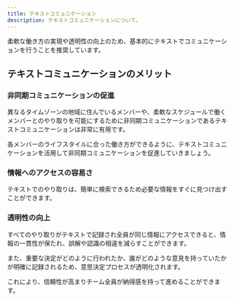 ```yaml
---
title: テキストコミュニケーション
description: テキストコミュニケーションについて。
---
```

柔軟な働き方の実現や透明性の向上のため、基本的にテキストでコミュニケーションを行うことを推奨しています。

## テキストコミュニケーションのメリット

### 非同期コミュニケーションの促進
異なるタイムゾーンの地域に住んでいるメンバーや、柔軟なスケジュールで働くメンバーとのやり取りを可能にするために非同期コミュニケーションであるテキストコミュニケーションは非常に有用です。

各メンバーのライフスタイルに合った働き方ができるように、テキストコミュニケーションを活用して非同期コミュニケーションを促進していきましょう。

### 情報へのアクセスの容易さ
テキストでのやり取りは、簡単に検索できるため必要な情報をすぐに見つけ出すことができます。

### 透明性の向上
すべてのやり取りがテキストで記録され全員が同じ情報にアクセスできると、情報の一貫性が保たれ、誤解や認識の相違を減らすことができます。

また、重要な決定がどのように行われたか、誰がどのような意見を持っていたかが明確に記録されるため、意思決定プロセスが透明化されます。

これにより、信頼性が高まりチーム全員が納得感を持って進めることができます。
